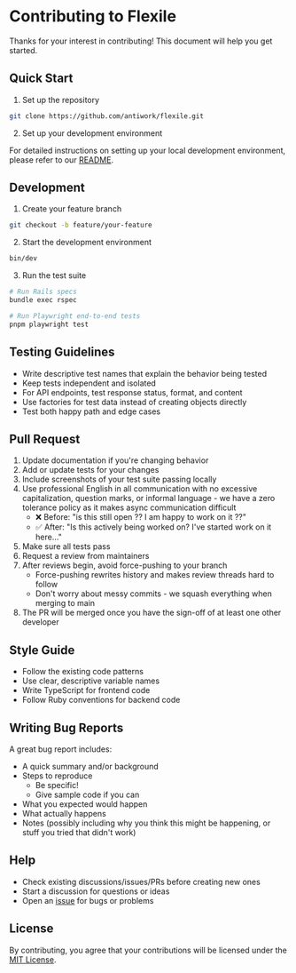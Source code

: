 # Contributing to Flexile

Thanks for your interest in contributing! This document will help you get started.

## Quick Start

1. Set up the repository

```bash
git clone https://github.com/antiwork/flexile.git
```

2. Set up your development environment

For detailed instructions on setting up your local development environment, please refer to our [README](README.md).

## Development

1. Create your feature branch

```bash
git checkout -b feature/your-feature
```

2. Start the development environment

```bash
bin/dev
```

3. Run the test suite

```bash
# Run Rails specs
bundle exec rspec

# Run Playwright end-to-end tests
pnpm playwright test
```

## Testing Guidelines

- Write descriptive test names that explain the behavior being tested
- Keep tests independent and isolated
- For API endpoints, test response status, format, and content
- Use factories for test data instead of creating objects directly
- Test both happy path and edge cases

## Pull Request

1. Update documentation if you're changing behavior
2. Add or update tests for your changes
3. Include screenshots of your test suite passing locally
4. Use professional English in all communication with no excessive capitalization, question marks, or informal language - we have a zero tolerance policy as it makes async communication difficult
   - ❌ Before: "is this still open ?? I am happy to work on it ??"
   - ✅ After: "Is this actively being worked on? I've started work on it here…"
5. Make sure all tests pass
6. Request a review from maintainers
7. After reviews begin, avoid force-pushing to your branch
   - Force-pushing rewrites history and makes review threads hard to follow
   - Don't worry about messy commits - we squash everything when merging to main
8. The PR will be merged once you have the sign-off of at least one other developer

## Style Guide

- Follow the existing code patterns
- Use clear, descriptive variable names
- Write TypeScript for frontend code
- Follow Ruby conventions for backend code

## Writing Bug Reports

A great bug report includes:

- A quick summary and/or background
- Steps to reproduce
  - Be specific!
  - Give sample code if you can
- What you expected would happen
- What actually happens
- Notes (possibly including why you think this might be happening, or stuff you tried that didn't work)

## Help

- Check existing discussions/issues/PRs before creating new ones
- Start a discussion for questions or ideas
- Open an [issue](https://github.com/antiwork/flexile/issues) for bugs or problems

## License

By contributing, you agree that your contributions will be licensed under the [MIT License](LICENSE.md).

